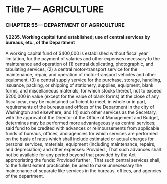 
# Title 7— AGRICULTURE
### CHAPTER 55— DEPARTMENT OF AGRICULTURE
#### § 2235. Working capital fund established; use of central services by bureaus, etc., of the Department

A working capital fund of $400,000 is established without fiscal year limitation, for the payment of salaries and other expenses necessary to the maintenance and operation of (1) central duplicating, photographic, and tabulating services, (2) a central motor-transport service for the maintenance, repair, and operation of motor-transport vehicles and other equipment, (3) a central supply service for the purchase, storage, handling, issuance, packing, or shipping of stationery, supplies, equipment, blank forms, and miscellaneous materials, for which stocks thereof, not to exceed $200,000 in value (except for the value of blank forms) at the close of any fiscal year, may be maintained sufficient to meet, in whole or in part, requirements of the bureaus and offices of the Department in the city of Washington and elsewhere, and (4) such other services as the Secretary, with the approval of the Director of the Office of Management and Budget, determines may be performed more advantageously as central services; said fund to be credited with advances or reimbursements from applicable funds of bureaus, offices, and agencies for which services are performed on the basis of rates which shall include estimated or actual charges for personal services, materials, equipment (including maintenance, repairs, and depreciation) and other expenses: Provided , That such advances shall not be available for any period beyond that provided by the Act appropriating the funds: Provided further , That such central services shall, to the fullest extent practicable, be used to make unnecessary the maintenance of separate like services in the bureaus, offices, and agencies of the department.
